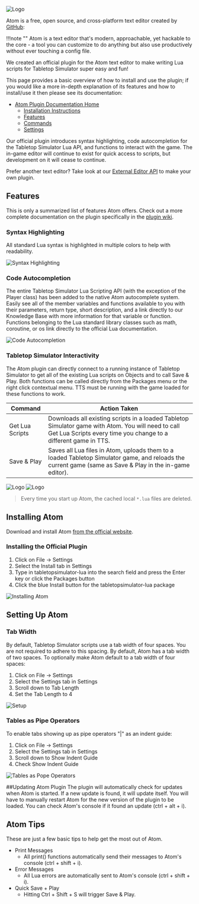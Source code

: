 
![Logo](img/atom/logo.png)

Atom is a free, open source, and cross-platform text editor created by [GitHub](http://www.github.com/):

!!!note ""
	Atom is a text editor that's modern, approachable, yet hackable to the core - a tool you can customize to do anything but also use productively without ever touching a config file.

We created an official plugin for the Atom text editor to make writing Lua scripts for Tabletop Simulator super easy and fun!

This page provides a basic overview of how to install and use the plugin; if you would like a more in-depth explanation of its features and how to install/use it then please see its documentation:

* [Atom Plugin Documentation Home](https://github.com/Berserk-Games/atom-tabletopsimulator-lua/wiki)
	* [Installation Instructions](https://github.com/Berserk-Games/atom-tabletopsimulator-lua/wiki/Installation)
	* [Features](https://github.com/Berserk-Games/atom-tabletopsimulator-lua/wiki/Features)
	* [Commands](https://github.com/Berserk-Games/atom-tabletopsimulator-lua/wiki/Commands)
	* [Settings](https://github.com/Berserk-Games/atom-tabletopsimulator-lua/wiki/Settings)

Our official plugin introduces syntax highlighting, code autocompletion for the Tabletop Simulator Lua API, and functions to interact with the game. The in-game editor will continue to exist for quick access to scripts, but development on it will cease to continue.

Prefer another text editor? Take look at our [External Editor API](http://berserk-games.com/knowledgebase/external-editor-api/) to make your own plugin.

## Features

This is only a summarized list of features Atom offers. Check out a more complete documentation on the plugin specifically in the [plugin wiki](https://github.com/Knils/atom-tabletopsimulator-lua/wiki).

### Syntax Highlighting
All standard Lua syntax is highlighted in multiple colors to help with readability.

![Syntax Highlighting](img/atom/syntax.png)

### Code Autocompletion
The entire Tabletop Simulator Lua Scripting API (with the exception of the Player class) has been added to the native Atom autocomplete system. Easily see all of the member variables and functions available to you with their parameters, return type, short description, and a link directly to our Knowledge Base with more information for that variable or function. Functions belonging to the Lua standard library classes such as math, coroutine, or os link directly to the official Lua documentation.

![Code Autocompletion](img/atom/autocomplete.png)

### Tabletop Simulator Interactivity
The Atom plugin can directly connect to a running instance of Tabletop Simulator to get all of the existing Lua scripts on Objects and to call Save & Play. Both functions can be called directly from the Packages menu or the right click contextual menu. TTS must be running with the game loaded for these functions to work.

Command | Action Taken
--------|--------
Get Lua Scripts | Downloads all existing scripts in a loaded Tabletop Simulator game with Atom. You will need to call Get Lua Scripts every time you change to a different game in TTS.
Save & Play | Saves all Lua files in Atom, uploads them to a loaded Tabletop Simulator game, and reloads the current game (same as Save & Play in the in-game editor).

![Logo](img/atom/sap1.png)
![Logo](img/atom/sap2.png)

> Every time you start up Atom, the cached local `*.lua` files are deleted.


## Installing Atom
Download and install Atom [from the official website](https://atom.io/).

### Installing the Official Plugin
1. Click on File -> Settings
2. Select the Install tab in Settings
3. Type in tabletopsimulator-lua into the search field and press the Enter key or click the Packages button
4. Click the blue Install button for the tabletopsimulator-lua package

![Installing Atom](img/atom/install.png)

## Setting Up Atom

### Tab Width
By default, Tabletop Simulator scripts use a tab width of four spaces. You are not required to adhere to this spacing. By default, Atom has a tab width of two spaces. To optionally make Atom default to a tab width of four spaces:

1. Click on File -> Settings
2. Select the Settings tab in Settings
3. Scroll down to Tab Length
4. Set the Tab Length to 4

![Setup](img/atom/setup.png)

### Tables as Pipe Operators
To enable tabs showing up as pipe operators "|" as an indent guide:

1. Click on File -> Settings
2. Select the Settings tab in Settings
3. Scroll down to Show Indent Guide
4. Check Show Indent Guide

![Tables as Pope Operators](img/atom/pipes.png)

##Updating Atom Plugin
The plugin will automatically check for updates when Atom is started. If a new update is found, it will update itself. You will have to manually restart Atom for the new version of the plugin to be loaded. You can check Atom's console if it found an update (ctrl + alt + i).

## Atom Tips

These are just a few basic tips to help get the most out of Atom.

* Print Messages
	* All print() functions automatically send their messages to Atom's console (ctrl + shift + i).
* Error Messages
	* All Lua errors are automatically sent to Atom's console (ctrl + shift + i).
* Quick Save + Play
	* Hitting Ctrl + Shift + S will trigger Save & Play.
